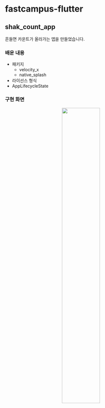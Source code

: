 # fastcampus-flutter

## shak_count_app  
흔들면 카운트가 올라가는 앱을 만들었습니다.

### 배운 내용  

- 패키지
  - velocity_x
  - native_splash
- 라이선스 형식
- AppLifecycleState

### 구현 화면  

<div align="center">
  <img width="50%" src="https://github.com/DainoJung/fastcampus-flutter/assets/117745618/36d2d690-94df-4508-beaf-081f7e32d5e9"/>
</div>

  
